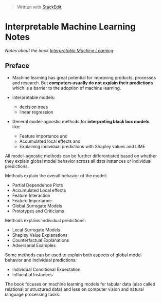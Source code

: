 > Written with [StackEdit](https://stackedit.io/).

# Interpretable Machine Learning Notes

*Notes about the book [Interpretable Machine Learning](https://christophm.github.io/interpretable-ml-book/)*

## Preface

- Machine learning has great potential for improving products, processes and research. But **computers usually do not explain their predictions** which is a barrier to the adoption of machine learning.

- Interpretable models:
	- decision trees
	- linear regression
- General model-agnostic methods for **interpreting black box models** like: 
	- Feature importance and 
	- Accumulated local effects and 
	- Explaining individual predictions with Shapley values and LIME

All model-agnostic methods can be further differentiated based on whether they explain global model behavior across all data instances or individual predictions.

Methods explain the overall behavior of the model:

- Partial Dependence Plots
- Accumulated Local effects
- Feature Interaction
- Feature Importance
- Global Surrogate Models
- Prototypes and Criticisms

Methods explains individual predictions:

- Local Surrogate Models
- Shapley Value Explanations
- Counterfactual Explanations
- Adversarial Examples

Some methods can be used to explain both aspects of global model behavior and individual predictions:

- Individual Conditional Expectation
- Influential Instances

The book focuses on machine learning models for tabular data (also called relational or structured data) and less on computer vision and natural language processing tasks.


<!--stackedit_data:
eyJoaXN0b3J5IjpbMjU0MzE3MTYsOTEyNDg5MTEsODMwODAxMT
gzLC0xNzMzODA2MjQ1XX0=
-->
